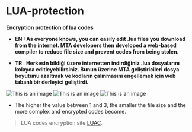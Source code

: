# LUA-protection
**Encryption protection of lua codes**

* **EN : As everyone knows, you can easily edit .lua files you download from the internet.
MTA developers then developed a web-based compiler to reduce file size and prevent codes from being stolen.**

* **TR : Herkesin bildiği üzere internetten indirdiğiniz .lua dosyalarını kolayca editleyebilirsiniz.
Bunun üzerine MTA geliştiricileri dosya boyutunu azaltmak ve kodların çalınmasını engellemek için web tabanlı bir derleyici geliştirdi.**

![This is an image](https://image.ibb.co/nscOim/Screenshot_3.png)
![This is an image](https://image.ibb.co/n6H0UR/Screenshot_4.png)
![This is an image](https://image.ibb.co/kimupR/Screenshot_5.png)

* The higher the value between 1 and 3, the smaller the file size and the more complex and encrypted codes become.

> LUA codes encryption site [LUAC](https://luac.mtasa.com/).
